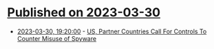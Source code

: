 # [Published on 2023-03-30](index.md)

* [2023-03-30, 19:20:00](https://tech.slashdot.org/story/23/03/30/1914249/us-partner-countries-call-for-controls-to-counter-misuse-of-spyware?utm_source=rss1.0mainlinkanon&utm_medium=feed) - [US, Partner Countries Call For Controls To Counter Misuse of Spyware](https://tech.slashdot.org/story/23/03/30/1914249/us-partner-countries-call-for-controls-to-counter-misuse-of-spyware?utm_source=rss1.0mainlinkanon&utm_medium=feed)
